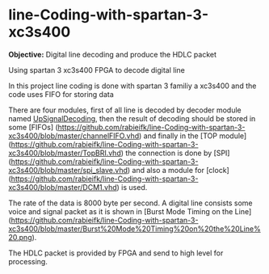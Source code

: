 # line-Coding-with-spartan-3-xc3s400
**Objective:** Digital line decoding and produce the HDLC packet


Using spartan 3 xc3s400 FPGA to decode digital line

In this project line coding is done with spartan 3 familiy a xc3s400 and the code uses FIFO for storing data

There are four modules, first of all line is decoded by decoder module named [UpSignalDecoding](https://github.com/rabieifk/line-Coding-with-spartan-3-xc3s400/blob/master/UpSignalDecoder.vhd), then the result of decoding should be stored in some [FIFOs] (https://github.com/rabieifk/line-Coding-with-spartan-3-xc3s400/blob/master/channelFIFO.vhd) and finally in the [TOP module] (https://github.com/rabieifk/line-Coding-with-spartan-3-xc3s400/blob/master/TopBRI.vhd) the connection is done by [SPI] (https://github.com/rabieifk/line-Coding-with-spartan-3-xc3s400/blob/master/spi_slave.vhd) and also a module for [clock] (https://github.com/rabieifk/line-Coding-with-spartan-3-xc3s400/blob/master/DCM1.vhd) is used. 


The rate of the data is 8000 byte per second. A digital line consists some voice and signal packet as it is shown in [Burst Mode Timing on the Line] (https://github.com/rabieifk/line-Coding-with-spartan-3-xc3s400/blob/master/Burst%20Mode%20Timing%20on%20the%20Line%20.png). 

The HDLC packet is provided by FPGA and send to high level for processing.
